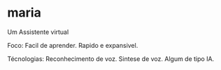 # maria
Um Assistente virtual 

Foco:
   Facil de aprender.
   Rapido e expansivel.

Técnologias:
    Reconhecimento de voz.
    Sintese de voz.
    Algum de tipo IA.
